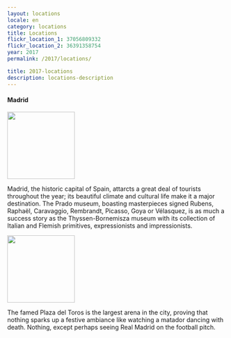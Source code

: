 ```yaml
---
layout: locations
locale: en
category: locations
title: Locations
flickr_location_1: 37056809332
flickr_location_2: 36391358754
year: 2017
permalink: /2017/locations/

title: 2017-locations
description: locations-description
---
```



#### Madrid

<div class="nk-post-text mt-0">
    <img style="height: 155px;" class="float-left mt-0" src="{% flickr_image page.flickr_location_1 %}" alt="">
        <p class="text-white">
Madrid, the historic capital of Spain, attarcts a great deal of tourists throughout the year;
its beautiful climate and cultural life make it a major destination. The Prado museum, boasting
masterpieces signed Rubens, Raphaël, Caravaggio, Rembrandt, Picasso, Goya or Vélasquez, is as
much a success story as the Thyssen-Bornemisza museum with its collection of Italian and
Flemish primitives, expressionists and impressionists.
</p>
</div>

<div class="nk-post-text mt-0">
    <img style="height: 155px;" class="float-right mt-0" src="{% flickr_image page.flickr_location_2 %}" alt="">
        <p class="text-white">
The famed Plaza del Toros is the largest arena in the city,
proving that nothing sparks up a festive ambiance like watching
a matador dancing with death. Nothing, except perhaps seeing
Real Madrid on the football pitch.
</p>
</div>




